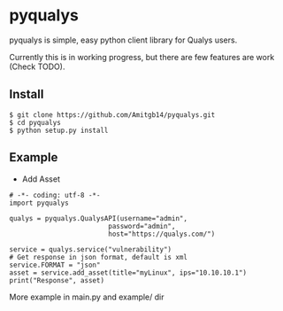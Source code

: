 # pyqualys


pyqualys is simple, easy python client library for Qualys users.

Currently this is in working progress, but there are few features are work (Check TODO).

Install
-----------
```
$ git clone https://github.com/Amitgb14/pyqualys.git
$ cd pyqualys
$ python setup.py install
```


Example
-----------
* Add Asset
```
# -*- coding: utf-8 -*-
import pyqualys

qualys = pyqualys.QualysAPI(username="admin",
                         password="admin",
                         host="https://qualys.com/")

service = qualys.service("vulnerability")
# Get response in json format, default is xml
service.FORMAT = "json"
asset = service.add_asset(title="myLinux", ips="10.10.10.1")
print("Response", asset)
```
More example in main.py and example/ dir
